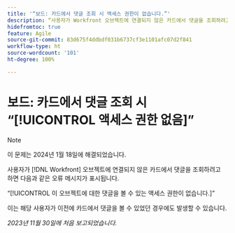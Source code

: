 ```yaml
---
title: '“보드: 카드에서 댓글 조회 시 액세스 권한이 없습니다.”'
description: “사용자가 Workfront 오브젝트에 연결되지 않은 카드에서 댓글을 조회하려고 하면 오류 메시지가 표시됩니다.”
hidefromtoc: true
feature: Agile
source-git-commit: 83d675f4ddbdf031b6737cf3e1101afc07d2f841
workflow-type: ht
source-wordcount: '101'
ht-degree: 100%

---
```



# 보드: 카드에서 댓글 조회 시 “[!UICONTROL 액세스 권한 없음]”

>[!NOTE]
>
>이 문제는 2024년 1월 18일에 해결되었습니다.

사용자가 [!DNL Workfront] 오브젝트에 연결되지 않은 카드에서 댓글을 조회하려고 하면 다음과 같은 오류 메시지가 표시됩니다.

“[!UICONTROL 이 오브젝트에 대한 댓글을 볼 수 있는 액세스 권한이 없습니다.]”

이는 해당 사용자가 이전에 카드에서 댓글을 볼 수 있었던 경우에도 발생할 수 있습니다.

_2023년 11월 30일에 처음 보고되었습니다._
